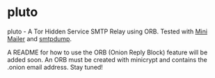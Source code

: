 # pluto
pluto - A Tor Hidden Service SMTP Relay using ORB.
Tested with [Mini Mailer](https://github.com/Ch1ffr3punk/mmg) and [smtpdump](https://github.com/Ch1ffr3punk/smtpdump).

A README for how to use the ORB (Onion Reply Block) feature will be added soon.
An ORB must be created with minicrypt and contains the .onion email address.
Stay tuned!
